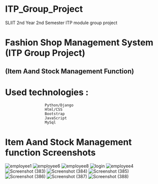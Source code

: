 # ITP_Group_Project
SLIIT 2nd Year 2nd Semester ITP module group project

# Fashion Shop Management System (ITP Group Project) 
## (Item Aand Stock Management Function) 
# Used technologies :
                      Python/Django
                      Html/CSS
                      Bootstrap
                      JavaScript
                      MySql
                    
                      
                      
  # Item Aand Stock Management function Screenshots
![employee1](https://user-images.githubusercontent.com/75413812/209738170-c59cb2d1-ce1d-482e-8a59-9df483517de7.PNG)
![employee6](https://user-images.githubusercontent.com/75413812/209738201-ddd2b344-7e3d-4c06-aa60-7c32aaed91d6.PNG)
![employee8](https://user-images.githubusercontent.com/75413812/209738208-25e4f717-a628-48dc-8316-2dbeda246676.PNG)
![login](https://user-images.githubusercontent.com/75413812/209738224-3c543d23-e45c-40d5-ba74-4025cd9143b2.PNG)
![employee4](https://user-images.githubusercontent.com/75413812/209738243-d938a80e-321f-4089-a9fc-1fe490b70bb1.PNG)
![Screenshot (383)](https://user-images.githubusercontent.com/75413812/210291363-832c7c8b-cfc5-44b7-ad43-76676d2fc01c.png)
![Screenshot (384)](https://user-images.githubusercontent.com/75413812/210291368-cb58d1ec-7fd3-4974-b726-85bcea241a2b.png)
![Screenshot (385)](https://user-images.githubusercontent.com/75413812/210291369-86a272d5-2d76-4023-97b3-7b3cadb83ffc.png)
![Screenshot (386)](https://user-images.githubusercontent.com/75413812/210291370-ad2c2732-9967-4727-b43d-2c9e45b59bb7.png)
![Screenshot (387)](https://user-images.githubusercontent.com/75413812/210291371-1de7270a-f04c-463d-9a6d-7cb15e969a05.png)
![Screenshot (388)](https://user-images.githubusercontent.com/75413812/210291372-94f66fc9-e587-45d2-911b-963b7531dbf6.png)

